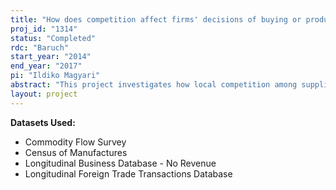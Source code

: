 ```yaml
---
title: "How does competition affect firms' decisions of buying or producing their intermediate inputs?"
proj_id: "1314"
status: "Completed"
rdc: "Baruch"
start_year: "2014"
end_year: "2017"
pi: "Ildiko Magyari"
abstract: "This project investigates how local competition among suppliers within geographically segmented markets drives manufacturing firms' decisions of whether to integrate or outsource the production of their intermediate inputs, and if they outsource, whether to buy the input from domestic producers or import it from abroad. Using Census of Manufactures, Commodity Flow Survey, and foreign trade data, this research examines market outcomes such as mark-ups, prices, and quantities supplied, as well as consumers' welfare. "
layout: project
---
```


**Datasets Used:**

  - Commodity Flow Survey 
  - Census of Manufactures 
  - Longitudinal Business Database - No Revenue 
  - Longitudinal Foreign Trade Transactions Database 

